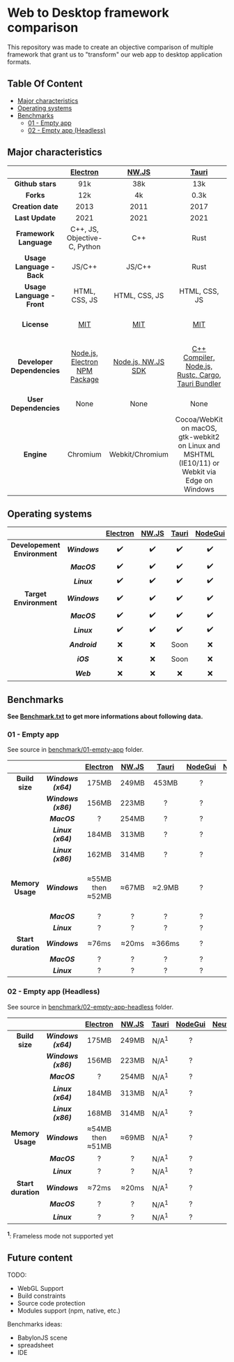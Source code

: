 # Web to Desktop framework comparison

This repository was made to create an objective comparison of multiple framework that grant us to "transform" our web app to desktop application formats.

## Table Of Content
- [Major characteristics](#major-characteristics)
- [Operating systems](#operating-systems)
- [Benchmarks](#benchmarks)
  * [01 - Empty app](#01---empty-app)
  * [02 - Empty app (Headless)](#02---empty-app-headless)

## Major characteristics

| | [Electron](https://github.com/electron/electron) | [NW.JS](https://github.com/nwjs/nw.js) | [Tauri](https://github.com/tauri-apps/tauri) | [NodeGui](https://github.com/nodegui/nodegui) |  [Neutralino](https://github.com/neutralinojs/neutralinojs) | [Flutter](https://github.com/flutter/flutter) |
|:---:|:---:|:---:|:---:|:---:|:---:|:---:|
| **Github stars** | 91k | 38k | 13k | 6k | 3k | 116k |
| **Forks** | 12k | 4k | 0.3k | 0.2k | 0.2k | 16.5k |
| **Creation date** | 2013 | 2011 | 2017 | 2019 | 2018 | 2018 |
| **Last Update** | 2021 | 2021 | 2021 | 2021 | 2021 | 2021 |
| **Framework Language** | C++, JS, Objective-C, Python | C++ | Rust | C++ | C++ | C, C++, Dart |
| **Usage Language - Back** | JS/C++ | JS/C++ | Rust | JS/C++ | JS/C++ | Dart |
| **Usage Language - Front** | HTML, CSS, JS | HTML, CSS, JS | HTML, CSS, JS | HTML, CSS, JS | HTML, CSS, JS | Dart |
| **License** | [MIT](https://github.com/electron/electron/blob/master/LICENSE) | [MIT](https://github.com/nwjs/nw.js/blob/nw52/LICENSE) | [MIT](https://github.com/tauri-apps/tauri/blob/dev/LICENSE) | [MIT](https://github.com/nodegui/nodegui/blob/master/LICENSE) | [MIT](https://github.com/neutralinojs/neutralinojs/blob/master/LICENSE) | [BSD 3-Clause](https://github.com/flutter/flutter/blob/master/LICENSE) |
| **Developer Dependencies** | [Node.js, Electron NPM Package](https://www.electronjs.org/docs/tutorial/quick-start#prerequisites) | [Node.js, NW.JS SDK](https://nwjs.readthedocs.io/en/latest/For%20Users/Getting%20Started/) | [C++ Compiler, Node.js, Rustc, Cargo, Tauri Bundler](https://tauri.studio/en/docs/getting-started/intro/#setting-up-your-environment) | [Cmake, make, Node.js, NodeGUI NPM Package](https://docs.nodegui.org/docs/guides/getting-started/#developer-environment) | [Node.js, Neu NPM Package](https://neutralino.js.org/docs/#/gettingstarted/quickstart) | [Flutter SDK, Visual Studio 2019 / Clang](https://flutter.dev/desktop#requirements) |
| **User Dependencies** | None | None | None | None | None | None |
| **Engine** | Chromium | Webkit/Chromium | Cocoa/WebKit on macOS, gtk-webkit2 on Linux and MSHTML (IE10/11) or Webkit via Edge on Windows | Qt | WebkitGTK+ | Flutter engine |

## Operating systems

|  |  | [Electron](https://github.com/electron/electron) | [NW.JS](https://github.com/nwjs/nw.js) | [Tauri](https://github.com/tauri-apps/tauri) | [NodeGui](https://github.com/nodegui/nodegui) |  [Neutralino](https://github.com/neutralinojs/neutralinojs) | [Flutter](https://github.com/flutter/flutter) |
|:---:|:---:|:---:|:---:|:---:|:---:|:---:|:---:|
| **Developement Environment** | ***Windows*** | ✔️ | ✔️ | ✔️ | ✔️ | ✔️ | ✔️ |
| | ***MacOS*** | ✔️ | ✔️ | ✔️ | ✔️ | ✔️ | ✔️ |
| | ***Linux*** | ✔️ | ✔️ | ✔️ | ✔️ | ✔️ | ✔️ |
| **Target Environment** | ***Windows*** | ✔️ | ✔️ | ✔️ | ✔️ | ✔️ | ✔️ |
| | ***MacOS*** | ✔️ | ✔️ | ✔️ | ✔️ | ✔️ | ✔️ |
| | ***Linux*** | ✔️ | ✔️ | ✔️ | ✔️ | ✔️ | ✔️ |
| | ***Android*** | ❌ | ❌ | Soon | ❌ | ❌ | ✔️ |
| | ***iOS*** | ❌ | ❌ | Soon | ❌ | ❌ | ✔️ |
| | ***Web*** | ❌ | ❌ | ❌ | ❌ | ❌ | ✔️ |

## Benchmarks

**See [Benchmark.txt](https://github.com/Elanis/web-to-desktop-framework-comparison/blob/main/Benchmark.txt) to get more informations about following data.**

### 01 - Empty app

See source in [benchmark/01-empty-app](https://github.com/Elanis/web-to-desktop-framework-comparison/tree/main/benchmark/01-empty-app/) folder.

|  |  | [Electron](https://github.com/electron/electron) | [NW.JS](https://github.com/nwjs/nw.js) | [Tauri](https://github.com/tauri-apps/tauri) | [NodeGui](https://github.com/nodegui/nodegui) |  [Neutralino](https://github.com/neutralinojs/neutralinojs) | [Flutter](https://github.com/flutter/flutter) |
|:---:|:---:|:---:|:---:|:---:|:---:|:---:|:---:|
| **Build size** | ***Windows (x64)*** | 175MB | 249MB | 453MB | ? | ? | 18MB |
| | ***Windows (x86)*** | 156MB | 223MB | ? | ? | ? | 18MB |
| | ***MacOS*** | ? | 254MB | ? | ? | ? | ? |
| | ***Linux (x64)*** | 184MB | 313MB | ? | ? | ? | ? |
| | ***Linux (x86)*** | 162MB | 314MB | ? | ? | ? | ? |
| **Memory Usage** | ***Windows*** | ≈55MB then ≈52MB | ≈67MB | ≈2.9MB | ? | ? | ≈36.2MB (Debug) / ≈23.7MB (Release) |
| | ***MacOS*** | ? | ? | ? | ? | ? | ? |
| | ***Linux*** | ? | ? | ? | ? | ? | ? |
| **Start duration** | ***Windows*** | ≈76ms | ≈20ms | ≈366ms | ? | ? | ≈5.6ms |
| | ***MacOS*** | ? | ? | ? | ? | ? | ? |
| | ***Linux*** | ? | ? | ? | ? | ? | ? |

### 02 - Empty app (Headless)

See source in [benchmark/02-empty-app-headless](https://github.com/Elanis/web-to-desktop-framework-comparison/tree/main/benchmark/02-empty-app-headless) folder.

| | |  [Electron](https://github.com/electron/electron) | [NW.JS](https://github.com/nwjs/nw.js) | [Tauri](https://github.com/tauri-apps/tauri) | [NodeGui](https://github.com/nodegui/nodegui) |  [Neutralino](https://github.com/neutralinojs/neutralinojs) | [Flutter](https://github.com/flutter/flutter) |
|:---:|:---:|:---:|:---:|:---:|:---:|:---:|:---:|
| **Build size** | ***Windows (x64)*** | 175MB | 249MB | N/A<sup>1</sup> | ? | ? | N/A<sup>1</sup> |
| | ***Windows (x86)*** | 156MB | 223MB | N/A<sup>1</sup> | ? | ? | N/A<sup>1</sup> |
| | ***MacOS*** | ? | 254MB | N/A<sup>1</sup> | ? | ? | N/A<sup>1</sup> |
| | ***Linux (x64)*** | 184MB | 313MB | N/A<sup>1</sup> | ? | ? | N/A<sup>1</sup> |
| | ***Linux (x86)*** | 168MB | 314MB | N/A<sup>1</sup> | ? | ? | N/A<sup>1</sup> |
| **Memory Usage** | ***Windows*** | ≈54MB then ≈51MB | ≈69MB | N/A<sup>1</sup> | ? | ? | N/A<sup>1</sup> |
| | ***MacOS*** | ? | ? | N/A<sup>1</sup> | ? | ? | N/A<sup>1</sup> |
| | ***Linux*** | ? | ? | N/A<sup>1</sup> | ? | ? | N/A<sup>1</sup> |
| **Start duration** | ***Windows*** | ≈72ms | ≈20ms | N/A<sup>1</sup> | ? | ? | N/A<sup>1</sup> |
| | ***MacOS*** | ? | ? | N/A<sup>1</sup> | ? | ? | N/A<sup>1</sup> |
| | ***Linux*** | ? | ? | N/A<sup>1</sup> | ? | ? | N/A<sup>1</sup> |

**<sup>1</sup>**: Frameless mode not supported yet

## Future content

TODO:
- WebGL Support
- Build constraints
- Source code protection
- Modules support (npm, native, etc.)

Benchmarks ideas:
 - BabylonJS scene
 - spreadsheet
 - IDE
